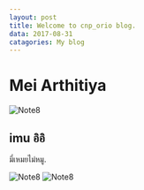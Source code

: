 ```yaml
---
layout: post
title: Welcome to cnp_orio blog.
data: 2017-08-31
catagories: My blog
---
```


# Mei Arthitiya

![Note8](https://scontent.fbkk5-4.fna.fbcdn.net/v/t1.0-9/16807624_385189591850632_2936193713870592879_n.jpg?_nc_eui2=v1%3AAeHLfSqZCkfUAp0vri7AtjAw1lrmOrc8_Ez8BMoPmmRORIWjX5SVg3cpR3b7wWrdwOE2wu1dICvstR5fDcJwUBBw1o3qWIRKLJj6CLGhp2JeNg&oh=f17630c066bfe46741cfe478d56105a5&oe=5AADECCF)

## imu อิอิ

มี่เหมยไม่หมู.




![Note8](https://img.kapook.com/u/2015/pree/pet11/q2_17.jpg)
![Note8](http://i.kapook.com/photofolder/pet7/Hamster-070211-08.jpg)
